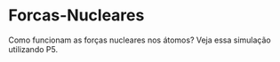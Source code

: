 # Forcas-Nucleares
Como funcionam as forças nucleares nos átomos? Veja essa simulação utilizando P5.
